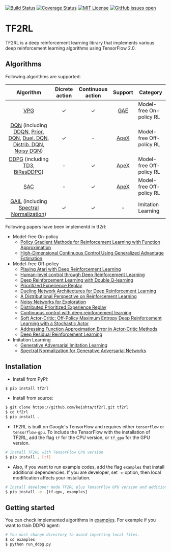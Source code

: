 [![Build Status](https://travis-ci.org/keiohta/tf2rl.svg?branch=master)](https://travis-ci.org/keiohta/tf2rl)
[![Coverage Status](https://coveralls.io/repos/github/keiohta/tf2rl/badge.svg?branch=master)](https://coveralls.io/github/keiohta/tf2rl?branch=master)
[![MIT License](http://img.shields.io/badge/license-MIT-blue.svg?style=flat)](LICENSE)
[![GitHub issues open](https://img.shields.io/github/issues/keiohta/tf2rl.svg)]() 

# TF2RL
TF2RL is a deep reinforcement learning library that implements various deep reinforcement learning algorithms using TensorFlow 2.0.

## Algorithms
Following algorithms are supported:

|                          Algorithm                           | Dicrete action | Continuous action |                  Support                   | Category                 |
| :----------------------------------------------------------: | :------------: | :---------------: | :----------------------------------------: | ------------------------ |
| [VPG](https://papers.nips.cc/paper/1713-policy-gradient-methods-for-reinforcement-learning-with-function-approximation.pdf) |       ✓        |         ✓         |  [GAE](https://arxiv.org/abs/1506.02438)   | Model-free On-policy RL  |
| [DQN](https://storage.googleapis.com/deepmind-media/dqn/DQNNaturePaper.pdf) (including [DDQN](https://arxiv.org/abs/1509.06461), [Prior. DQN](https://arxiv.org/abs/1511.05952), [Duel. DQN](https://arxiv.org/abs/1511.06581), [Distrib. DQN](<https://arxiv.org/abs/1707.06887>), [Noisy DQN](<https://arxiv.org/abs/1706.10295>)) |       ✓        |         -         | [ApeX](<https://arxiv.org/abs/1803.00933>) | Model-free Off-policy RL |
| [DDPG](https://arxiv.org/abs/1509.02971) (including [TD3](<https://arxiv.org/abs/1802.09477>), [BiResDDPG](<https://arxiv.org/abs/1905.01072>)) |       -        |         ✓         | [ApeX](<https://arxiv.org/abs/1803.00933>) | Model-free Off-policy RL |
|          [SAC](<https://arxiv.org/abs/1801.01290>)           |       -        |         ✓         | [ApeX](<https://arxiv.org/abs/1803.00933>) | Model-free Off-policy RL |
| [GAIL](<https://arxiv.org/abs/1606.03476>) (including [Spectral Normalization](<https://arxiv.org/abs/1802.05957>)) |       ✓        |         ✓         |                     -                      | Imitation Learning       |

Following papers have been implementd in tf2rl:

- Model-free On-policy
  - [Policy Gradient Methods for Reinforcement Learning with Function Approximation](https://papers.nips.cc/paper/1713-policy-gradient-methods-for-reinforcement-learning-with-function-approximation.pdf)
  - [High-Dimensional Continuous Control Using Generalized Advantage Estimation](https://arxiv.org/abs/1506.02438)
- Model-free Off-policy
  - [Playing Atari with Deep Reinforcement Learning](https://www.cs.toronto.edu/~vmnih/docs/dqn.pdf)
  - [Human-level control through Deep Reinforcement Learning](https://storage.googleapis.com/deepmind-media/dqn/DQNNaturePaper.pdf)
  - [Deep Reinforcement Learning with Double Q-learning](https://arxiv.org/abs/1509.06461)
  - [Prioritized Experience Replay](https://arxiv.org/abs/1511.05952)
  - [Dueling Network Architectures for Deep Reinforcement Learning](https://arxiv.org/abs/1511.06581)
  - [A Distributional Perspective on Reinforcement Learning](<https://arxiv.org/abs/1707.06887>)
  - [Noisy Networks for Exploration](<https://arxiv.org/abs/1706.10295>)
  - [Distributed Prioritized Experience Replay](<https://arxiv.org/abs/1803.00933>)
  - [Continuous control with deep reinforcement learning](https://arxiv.org/abs/1509.02971)
  - [Soft Actor-Critic: Off-Policy Maximum Entropy Deep Reinforcement Learning with a Stochastic Actor](<https://arxiv.org/abs/1801.01290>)
  - [Addressing Function Approximation Error in Actor-Critic Methods](<https://arxiv.org/abs/1802.09477>)
  - [Deep Residual Reinforcement Learning](<https://arxiv.org/abs/1905.01072>)
- Imitation Learning
  - [Generative Adversarial Imitation Learning](<https://arxiv.org/abs/1606.03476>)
  - [Spectral Normalization for Generative Adversarial Networks](<https://arxiv.org/abs/1802.05957>)

## Installation
- Install from PyPI:
```bash
$ pip install tf2rl
```

- Install from source:
```bash
$ git clone https://github.com/keiohta/tf2rl.git tf2rl
$ cd tf2rl
$ pip install .
```

- TF2RL is built on Google's TensorFlow and requires either `tensorflow` or `tensorflow-gpu`.
  To include the TensorFlow with the installation of TF2RL, add the flag `tf` for the CPU version, or `tf_gpu` for the GPU version.

```bash
# Install TF2RL with TensorFlow CPU version
$ pip install . [tf]
```

- Also, if you want to run example codes, add the flag `examples` that install additional dependencies.
  If you are developer, set `-e` option, then local modification affects your installation.

```bash
# Install developer mode TF2RL plus TensorFlow GPU version and additional dependencies to run examples
$ pip install -e .[tf-gpu, examples]
```

## Getting started
You can check implemented algorithms in [examples](https://github.com/keiohta/tf2rl/tree/master/examples).
For example if you want to train DDPG agent:

```bash
# You must change directory to avoid importing local files.
$ cd examples
$ python run_ddpg.py
```
